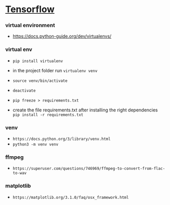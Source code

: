 # [Tensorflow](https://www.tensorflow.org/)

### virtual environment

- https://docs.python-guide.org/dev/virtualenvs/

### virtual env

- `pip install virtualenv`

- in the project folder run `virtualenv venv`
- `source venv/bin/activate`
- `deactivate`
- `pip freeze > requirements.txt`
- create the file requirements.txt after installing the right dependencies `pip install -r requirements.txt`

### venv

- `https://docs.python.org/3/library/venv.html`
- `python3 -m venv venv`

### ffmpeg

- `https://superuser.com/questions/746969/ffmpeg-to-convert-from-flac-to-wav`

### matplotlib

- `https://matplotlib.org/3.1.0/faq/osx_framework.html`

